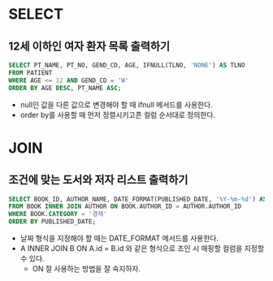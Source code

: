 # SELECT

## 12세 이하인 여자 환자 목록 출력하기

``` sql
SELECT PT_NAME, PT_NO, GEND_CD, AGE, IFNULL(TLNO, 'NONE') AS TLNO
FROM PATIENT 
WHERE AGE <= 12 AND GEND_CD = 'W' 
ORDER BY AGE DESC, PT_NAME ASC;
```

- null인 값을 다른 값으로 변경해야 할 때 ifnull 메서드를 사용한다.
- order by를 사용할 때 먼저 정렬시키고픈 컬럼 순서대로 정의한다.


# JOIN

## 조건에 맞는 도서와 저자 리스트 출력하기

``` SQL
SELECT BOOK_ID, AUTHOR_NAME, DATE_FORMAT(PUBLISHED_DATE, '%Y-%m-%d') AS PUBLISHED_DATE
FROM BOOK INNER JOIN AUTHOR ON BOOK.AUTHOR_ID = AUTHOR.AUTHOR_ID
WHERE BOOK.CATEGORY = '경제'
ORDER BY PUBLISHED_DATE;
```

- 날짜 형식을 지정해야 할 때는 DATE_FORMAT 메서드를 사용한다.
- A INNER JOIN B ON A.id = B.id 와 같은 형식으로 조인 시 매핑할 컬럼을 지정할 수 있다.
	- ON 절 사용하는 방법을 잘 숙지하자.